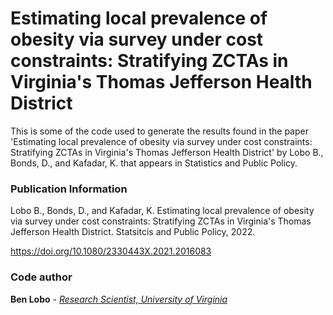 # Estimating local prevalence of obesity via survey under cost constraints: Stratifying ZCTAs in Virginia's Thomas Jefferson Health District

This is some of the code used to generate the results found in the paper 'Estimating local prevalence of obesity via survey under cost constraints: Stratifying ZCTAs in Virginia's Thomas Jefferson Health District' 
by Lobo B., Bonds, D., and Kafadar, K. that appears in Statistics and Public Policy.

### Publication Information
Lobo B., Bonds, D., and Kafadar, K.  Estimating local prevalence of obesity via survey under cost constraints: Stratifying ZCTAs in Virginia's Thomas Jefferson Health District.  Statsitcis and Public Policy, 2022.

https://doi.org/10.1080/2330443X.2021.2016083

### Code author
**Ben Lobo** - [*Research Scientist, University of Virginia*](http://www.people.virginia.edu/~bjl2n/)
